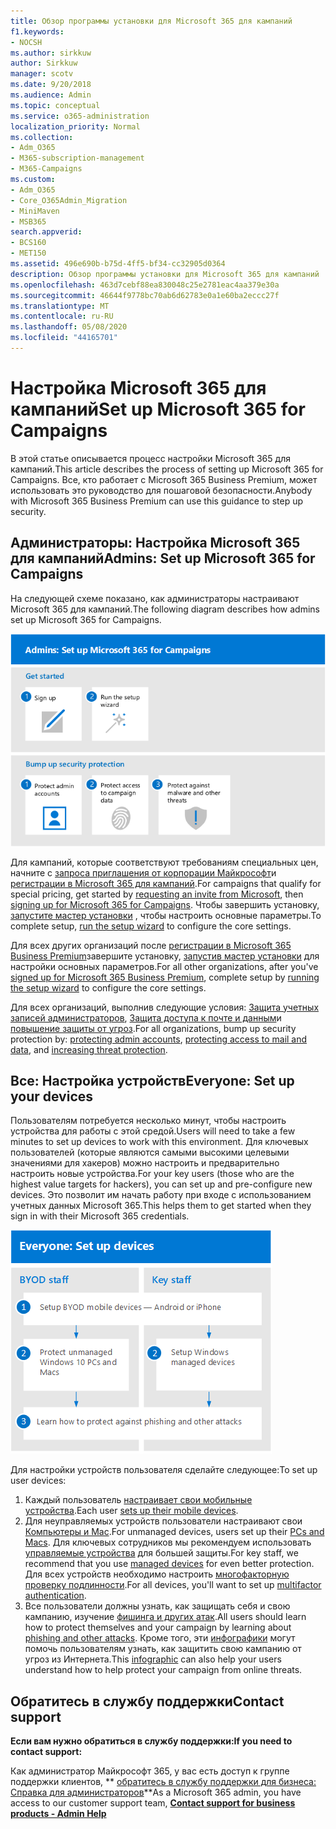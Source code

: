 ```yaml
---
title: Обзор программы установки для Microsoft 365 для кампаний
f1.keywords:
- NOCSH
ms.author: sirkkuw
author: Sirkkuw
manager: scotv
ms.date: 9/20/2018
ms.audience: Admin
ms.topic: conceptual
ms.service: o365-administration
localization_priority: Normal
ms.collection:
- Adm_O365
- M365-subscription-management
- M365-Campaigns
ms.custom:
- Adm_O365
- Core_O365Admin_Migration
- MiniMaven
- MSB365
search.appverid:
- BCS160
- MET150
ms.assetid: 496e690b-b75d-4ff5-bf34-cc32905d0364
description: Обзор программы установки для Microsoft 365 для кампаний
ms.openlocfilehash: 463d7cebf88ea830048c25e2781eac4aa379e30a
ms.sourcegitcommit: 46644f9778bc70ab6d62783e0a1e60ba2eccc27f
ms.translationtype: MT
ms.contentlocale: ru-RU
ms.lasthandoff: 05/08/2020
ms.locfileid: "44165701"
---
```

# <a name="set-up-microsoft-365-for-campaigns"></a><span data-ttu-id="78a4a-103">Настройка Microsoft 365 для кампаний</span><span class="sxs-lookup"><span data-stu-id="78a4a-103">Set up Microsoft 365 for Campaigns</span></span>

<span data-ttu-id="78a4a-104">В этой статье описывается процесс настройки Microsoft 365 для кампаний.</span><span class="sxs-lookup"><span data-stu-id="78a4a-104">This article describes the process of setting up Microsoft 365 for Campaigns.</span></span> <span data-ttu-id="78a4a-105">Все, кто работает с Microsoft 365 Business Premium, может использовать это руководство для пошаговой безопасности.</span><span class="sxs-lookup"><span data-stu-id="78a4a-105">Anybody with Microsoft 365 Business Premium can use this guidance to step up security.</span></span> 

## <a name="admins-set-up-microsoft-365-for-campaigns"></a><span data-ttu-id="78a4a-106">Администраторы: Настройка Microsoft 365 для кампаний</span><span class="sxs-lookup"><span data-stu-id="78a4a-106">Admins: Set up Microsoft 365 for Campaigns</span></span>
<span data-ttu-id="78a4a-107">На следующей схеме показано, как администраторы настраивают Microsoft 365 для кампаний.</span><span class="sxs-lookup"><span data-stu-id="78a4a-107">The following diagram describes how admins set up Microsoft 365 for Campaigns.</span></span>

![Действия по настройке Microsoft 365 для кампаний](../media/M365-democracy-SetUpProcess.png)

<span data-ttu-id="78a4a-109">Для кампаний, которые соответствуют требованиям специальных цен, начните с [запроса приглашения от корпорации Майкрософт](https://m365forcampaigns.microsoft.com/)и [регистрации в Microsoft 365 для кампаний](m365-campaigns-sign-up.md).</span><span class="sxs-lookup"><span data-stu-id="78a4a-109">For campaigns that qualify for special pricing, get started by [requesting an invite from Microsoft](https://m365forcampaigns.microsoft.com/), then [signing up for Microsoft 365 for Campaigns](m365-campaigns-sign-up.md).</span></span> <span data-ttu-id="78a4a-110">Чтобы завершить установку, [запустите мастер установки](../business/set-up.md?toc=/microsoft-365/campaigns/toc.json) , чтобы настроить основные параметры.</span><span class="sxs-lookup"><span data-stu-id="78a4a-110">To complete setup, [run the setup wizard](../business/set-up.md?toc=/microsoft-365/campaigns/toc.json) to configure the core settings.</span></span>

<span data-ttu-id="78a4a-111">Для всех других организаций после [регистрации в Microsoft 365 Business Premium](../business/sign-up.md)завершите установку, [запустив мастер установки](../business/set-up.md?toc=/microsoft-365/campaigns/toc.json) для настройки основных параметров.</span><span class="sxs-lookup"><span data-stu-id="78a4a-111">For all other organizations, after you've [signed up for Microsoft 365 Business Premium](../business/sign-up.md), complete setup by [running the setup wizard](../business/set-up.md?toc=/microsoft-365/campaigns/toc.json) to configure the core settings.</span></span>

<span data-ttu-id="78a4a-112">Для всех организаций, выполнив следующие условия: [Защита учетных записей администраторов](m365-campaigns-protect-admin-accounts.md), [Защита доступа к почте и данным](m365-campaigns-conditional-access.md)и [повышение защиты от угроз](m365-campaigns-increase-protection.md).</span><span class="sxs-lookup"><span data-stu-id="78a4a-112">For all organizations, bump up security protection by: [protecting admin accounts](m365-campaigns-protect-admin-accounts.md), [protecting access to mail and data](m365-campaigns-conditional-access.md), and [increasing threat protection](m365-campaigns-increase-protection.md).</span></span>


 ## <a name="everyone-set-up-your-devices"></a><span data-ttu-id="78a4a-113">Все: Настройка устройств</span><span class="sxs-lookup"><span data-stu-id="78a4a-113">Everyone: Set up your devices</span></span> 
 
<span data-ttu-id="78a4a-114">Пользователям потребуется несколько минут, чтобы настроить устройства для работы с этой средой.</span><span class="sxs-lookup"><span data-stu-id="78a4a-114">Users will need to take a few minutes to set up devices to work with this environment.</span></span> <span data-ttu-id="78a4a-115">Для ключевых пользователей (которые являются самыми высокими целевыми значениями для хакеров) можно настроить и предварительно настроить новые устройства.</span><span class="sxs-lookup"><span data-stu-id="78a4a-115">For your key users (those who are the highest value targets for hackers), you can set up and pre-configure new devices.</span></span> <span data-ttu-id="78a4a-116">Это позволит им начать работу при входе с использованием учетных данных Microsoft 365.</span><span class="sxs-lookup"><span data-stu-id="78a4a-116">This helps them to get started when they sign in with their Microsoft 365 credentials.</span></span> 

![Процесс установки устройства пользователя](../media/m365-democracy-user-device-setup.png)
  
<span data-ttu-id="78a4a-118">Для настройки устройств пользователя сделайте следующее:</span><span class="sxs-lookup"><span data-stu-id="78a4a-118">To set up user devices:</span></span> 
1. <span data-ttu-id="78a4a-119">Каждый пользователь [настраивает свои мобильные устройства](../business/set-up-mobile-devices.md?toc=%2Fmicrosoft-365%2Fcampaigns%2Ftoc.json).</span><span class="sxs-lookup"><span data-stu-id="78a4a-119">Each user [sets up their mobile devices](../business/set-up-mobile-devices.md?toc=%2Fmicrosoft-365%2Fcampaigns%2Ftoc.json).</span></span> 
2. <span data-ttu-id="78a4a-120">Для неуправляемых устройств пользователи настраивают свои [Компьютеры и Mac](m365-campaigns-protect-pcs-macs.md).</span><span class="sxs-lookup"><span data-stu-id="78a4a-120">For unmanaged devices, users set up their [PCs and Macs](m365-campaigns-protect-pcs-macs.md).</span></span> <span data-ttu-id="78a4a-121">Для ключевых сотрудников мы рекомендуем использовать [управляемые устройства](../business/set-up-windows-devices.md?toc=/microsoft-365/campaigns/toc.json) для большей защиты.</span><span class="sxs-lookup"><span data-stu-id="78a4a-121">For key staff, we recommend that you use [managed devices](../business/set-up-windows-devices.md?toc=/microsoft-365/campaigns/toc.json) for even better protection.</span></span> <span data-ttu-id="78a4a-122">Для всех устройств необходимо настроить [многофакторную проверку подлинности](m365-campaigns-multifactor-authenication.md).</span><span class="sxs-lookup"><span data-stu-id="78a4a-122">For all devices, you'll want to set up [multifactor authentication](m365-campaigns-multifactor-authenication.md).</span></span> 
3. <span data-ttu-id="78a4a-123">Все пользователи должны узнать, как защищать себя и свою кампанию, изучение [фишинга и других атак](m365-campaigns-phishing-and-attacks.md).</span><span class="sxs-lookup"><span data-stu-id="78a4a-123">All users should learn how to protect themselves and your campaign by learning about [phishing and other attacks](m365-campaigns-phishing-and-attacks.md).</span></span> <span data-ttu-id="78a4a-124">Кроме того, эти [инфографики](m365-campaigns-protect-campaign-infographic.md) могут помочь пользователям узнать, как защитить свою кампанию от угроз из Интернета.</span><span class="sxs-lookup"><span data-stu-id="78a4a-124">This [infographic](m365-campaigns-protect-campaign-infographic.md) can also help your users understand how to help protect your campaign from online threats.</span></span>

## <a name="contact-support"></a><span data-ttu-id="78a4a-125">Обратитесь в службу поддержки</span><span class="sxs-lookup"><span data-stu-id="78a4a-125">Contact support</span></span>

 <span data-ttu-id="78a4a-126">**Если вам нужно обратиться в службу поддержки:**</span><span class="sxs-lookup"><span data-stu-id="78a4a-126">**If you need to contact support:**</span></span>
  
<span data-ttu-id="78a4a-127">Как администратор Майкрософт 365, у вас есть доступ к группе поддержки клиентов, \*\* [обратитесь в службу поддержки для бизнеса: Справка для администраторов](https://docs.microsoft.com/microsoft-365/admin/contact-support-for-business-products)\*\*</span><span class="sxs-lookup"><span data-stu-id="78a4a-127">As a Microsoft 365 admin, you have access to our customer support team, **[Contact support for business products - Admin Help](https://docs.microsoft.com/microsoft-365/admin/contact-support-for-business-products)**</span></span>
    

